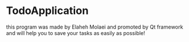 # TodoApplication
this program was made by Elaheh Molaei and promoted by Qt framework and will help you to save your tasks as easily as possible!
